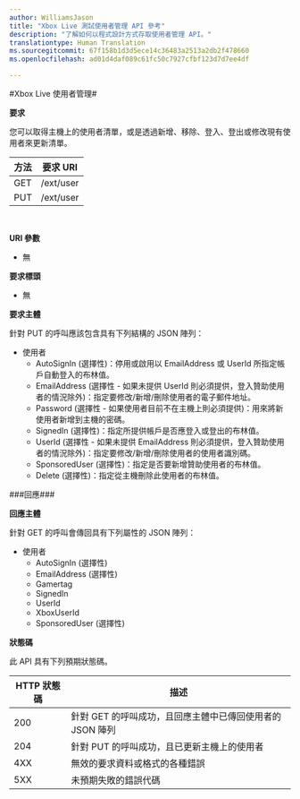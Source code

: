 ```yaml
---  
author: WilliamsJason
title: "Xbox Live 測試使用者管理 API 參考"
description: "了解如何以程式設計方式存取使用者管理 API。"
translationtype: Human Translation
ms.sourcegitcommit: 67f158b1d3d5ece14c36483a2513a2db2f478660
ms.openlocfilehash: ad01d4daf089c61fc50c7927cfbf123d7d7ee4df

---  
```


#Xbox Live 使用者管理#

**要求**

您可以取得主機上的使用者清單，或是透過新增、移除、登入、登出或修改現有使用者來更新清單。

| 方法        | 要求 URI     | 
| ------------- |-----------------|
| GET           | /ext/user |
| PUT           | /ext/user |
<br>

**URI 參數**

* 無

**要求標頭**

* 無

**要求主體**

針對 PUT 的呼叫應該包含具有下列結構的 JSON 陣列：

* 使用者
  * AutoSignIn (選擇性)：停用或啟用以 EmailAddress 或 UserId 所指定帳戶自動登入的布林值。
  * EmailAddress (選擇性 - 如果未提供 UserId 則必須提供，登入贊助使用者的情況除外)：指定要修改/新增/刪除使用者的電子郵件地址。
  * Password (選擇性 - 如果使用者目前不在主機上則必須提供)：用來將新使用者新增到主機的密碼。
  * SignedIn (選擇性)：指定所提供帳戶是否應登入或登出的布林值。
  * UserId (選擇性 - 如果未提供 EmailAddress 則必須提供，登入贊助使用者的情況除外)：指定要修改/新增/刪除使用者的使用者識別碼。
  * SponsoredUser (選擇性)：指定是否要新增贊助使用者的布林值。
  * Delete (選擇性)：指定從主機刪除此使用者的布林值。

###回應###

**回應主體**

針對 GET 的呼叫會傳回具有下列屬性的 JSON 陣列：

* 使用者
  * AutoSignIn (選擇性)
  * EmailAddress (選擇性)
  * Gamertag
  * SignedIn
  * UserId
  * XboxUserId
  * SponsoredUser (選擇性)
  
**狀態碼**

此 API 具有下列預期狀態碼。

| HTTP 狀態碼   | 描述     | 
| ------------------ |-----------------|
| 200                | 針對 GET 的呼叫成功，且回應主體中已傳回使用者的 JSON 陣列 |
| 204                | 針對 PUT 的呼叫成功，且已更新主機上的使用者 |
| 4XX                | 無效的要求資料或格式的各種錯誤 |
| 5XX                | 未預期失敗的錯誤代碼 |
<br>





<!--HONumber=Jul16_HO1-->



